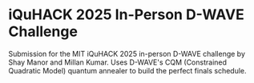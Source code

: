 # iQuHACK 2025 In-Person D-WAVE Challenge

Submission for the MIT iQuHACK 2025 in-person D-WAVE challenge by Shay Manor and Millan Kumar.
Uses D-WAVE's CQM (Constrained Quadratic Model) quantum annealer to build the perfect finals schedule.

